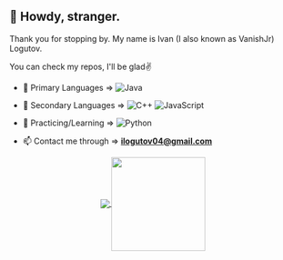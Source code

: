 ## 👋 Howdy, stranger.

Thank you for stopping by.
My name is Ivan (I also known as VanishJr) Logutov.

You can check my repos, I'll be glad✌️

- 📖 Primary Languages => ![Java](https://img.shields.io/badge/java-%23ED8B00.svg?style=for-the-badge&logo=java&logoColor=white) 

- 📘 Secondary Languages => ![C++](https://img.shields.io/badge/c++-%2300599C.svg?style=for-the-badge&logo=c%2B%2B&logoColor=white) ![JavaScript](https://img.shields.io/badge/javascript-%23323330.svg?style=for-the-badge&logo=javascript&logoColor=%23F7DF1E)  

- 📃 Practicing/Learning => ![Python](https://img.shields.io/badge/python-%2314354C.svg?style=for-the-badge&logo=python&logoColor=white)

- 📫 Contact me through => **ilogutov04@gmail.com** 

<p align="center">
  <a href="https://github.com/vanishjr?tab=repositories">
    <img
      align="center"
      src="https://github-readme-stats.vercel.app/api/top-langs/?username=vanishjr&&theme=dark&show_icons=true"
    />
  </a>
  <a href="https://github.com/vanishjr?tab=repositories">
    <img
      align="center"
      height="165"
      src="https://github-readme-stats.vercel.app/api?username=vanishjr&&theme=dark&show_icons=truecount_private=true&show_icons=true&custom_title=Github%20Status&hide=issues"
    />
  </a>
</p>

